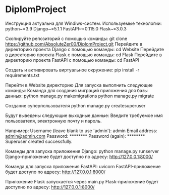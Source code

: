 # DiplomProject

Инструкция актуальна для Windiws-систем.
Используемые технологии: python~=3.9 Django~=5.1.1 FastAPI~=0.115.0 Flask~=3.0.3

Скопируйте репозиторий с помощью команды: git clone https://github.com/AbsoIuteZer00/DiplomProject.git 
Перейдите в директорию проекта Django с помощью команды: cd Website
Перейдите в директорию проекта Flask с помощью команды: cd Flask
Перейдите в директорию проекта FastAPI с помощью команды: cd FastAPI

Создать и активировать виртуальное окружение:
pip install -r requirements.txt

Перейти в Website директорию
Для запуска выполнить следующие команды: Команда для создания миграций приложения для базы данных: python manage.py makemigrations  python manage.py migrate

Создание суперпользователя python manage.py createsuperuser

Будут выведены следующие выходные данные: Введите требуемое имя пользователя, электронную почту и пароль.

Например: Username (leave blank to use 'admin'): admin Email address: admin@admin.com Password: ******** Password (again): ******** Superuser created successfully.

Команды для запуска приложения Django: python manage.py runserver
Django-приложение будет доступно по адресу: http://127.0.0.1:8000/

Команда для запуска приложения FastAPI: uvicorn
FastAPI-приложение будет доступо по адресу: http://127.0.0.1:8000/

Приложение Flask запускается через main.py
Flask-приложение будет доступно по адресу: http://127.0.0.1:8000/
